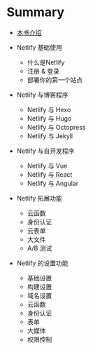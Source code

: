 # Summary

* [本书介绍](README.md)

* Netlify 基础使用
    * 什么是Netlify
    * 注册 & 登录
    * 部署你的第一个站点
* Netlify 与博客程序
    * Netlify 与 Hexo
    * Netlify 与 Hugo
    * Netlify 与 Octopress
    * Netlify 与 Jekyll
* Netlify 与自开发程序
    * Netlify 与 Vue
    * Netlify 与 React
    * Netlify 与 Angular
* Netlify 拓展功能
    * 云函数
    * 身份认证
    * 云表单
    * 大文件
    * A/B 测试
* Netlify 的设置功能
    * 基础设置
    * 构建设置
    * 域名设置
    * 云函数
    * 身份认证
    * 表单
    * 大媒体
    * 权限控制